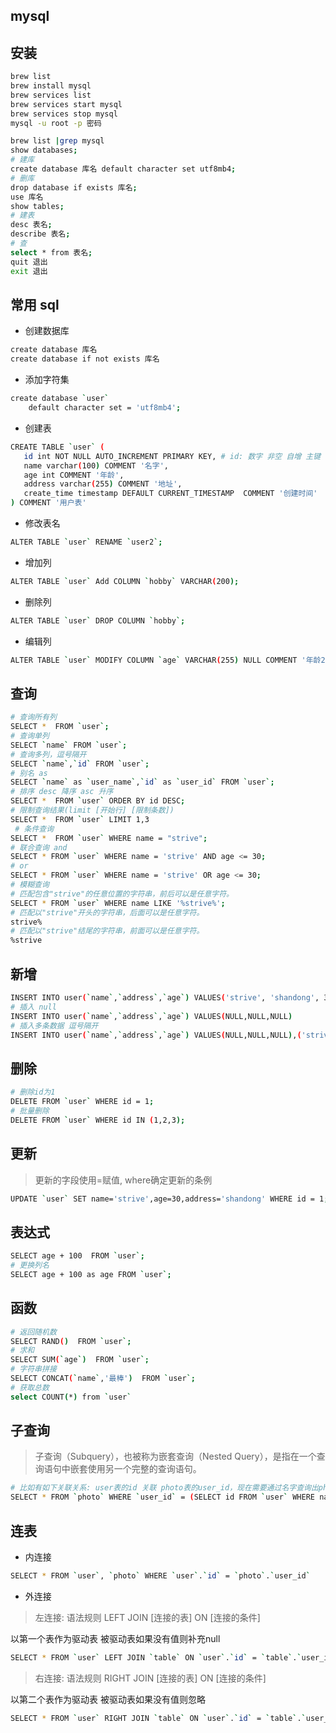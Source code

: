 ## mysql

## 安装

```sh
brew list
brew install mysql
brew services list
brew services start mysql
brew services stop mysql
mysql -u root -p 密码

brew list |grep mysql
show databases; 
# 建库
create database 库名 default character set utf8mb4;
# 删库
drop database if exists 库名;
use 库名 
show tables;
# 建表 
desc 表名; 
describe 表名;
# 查
select * from 表名;
quit 退出
exit 退出
```
## 常用 sql
- 创建数据库
```sh
create database 库名
create database if not exists 库名
```
- 添加字符集
```sh
create database `user`
    default character set = 'utf8mb4';
```
- 创建表
```sh
CREATE TABLE `user` (
   id int NOT NULL AUTO_INCREMENT PRIMARY KEY, # id: 数字 非空 自增 主键
   name varchar(100) COMMENT '名字',
   age int COMMENT '年龄',
   address varchar(255) COMMENT '地址',
   create_time timestamp DEFAULT CURRENT_TIMESTAMP  COMMENT '创建时间'
) COMMENT '用户表'
```
- 修改表名
```sh
ALTER TABLE `user` RENAME `user2`;
```
- 增加列
```sh
ALTER TABLE `user` Add COLUMN `hobby` VARCHAR(200);
```
- 删除列
```sh
ALTER TABLE `user` DROP COLUMN `hobby`;
```
- 编辑列
```sh
ALTER TABLE `user` MODIFY COLUMN `age` VARCHAR(255) NULL COMMENT '年龄2';
```
## 查询
```sh
# 查询所有列
SELECT *  FROM `user`; 
# 查询单列
SELECT `name` FROM `user`; 
# 查询多列，逗号隔开
SELECT `name`,`id` FROM `user`; 
# 别名 as
SELECT `name` as `user_name`,`id` as `user_id` FROM `user`; 
# 排序 desc 降序 asc 升序
SELECT *  FROM `user` ORDER BY id DESC; 
# 限制查询结果(limit [开始行] [限制条数])
SELECT *  FROM `user` LIMIT 1,3 
 # 条件查询
SELECT *  FROM `user` WHERE name = "strive";
# 联合查询 and
SELECT * FROM `user` WHERE name = 'strive' AND age <= 30; 
# or
SELECT * FROM `user` WHERE name = 'strive' OR age <= 30; 
# 模糊查询
# 匹配包含"strive"的任意位置的字符串，前后可以是任意字符。
SELECT * FROM `user` WHERE name LIKE '%strive%'; 
# 匹配以"strive"开头的字符串，后面可以是任意字符。
strive%
# 匹配以"strive"结尾的字符串，前面可以是任意字符。
%strive
```
## 新增
```sh
INSERT INTO user(`name`,`address`,`age`) VALUES('strive', 'shandong', 30)
# 插入 null
INSERT INTO user(`name`,`address`,`age`) VALUES(NULL,NULL,NULL)
# 插入多条数据 逗号隔开
INSERT INTO user(`name`,`address`,`age`) VALUES(NULL,NULL,NULL),('strive', 'shandong', 30)
```
## 删除
```sh
# 删除id为1
DELETE FROM `user` WHERE id = 1; 
# 批量删除
DELETE FROM `user` WHERE id IN (1,2,3);
```
## 更新
> 更新的字段使用=赋值, where确定更新的条例
```sh
UPDATE `user` SET name='strive',age=30,address='shandong' WHERE id = 1;
```
## 表达式
```sh
SELECT age + 100  FROM `user`;
# 更换列名
SELECT age + 100 as age FROM `user`;
```
## 函数
```sh
# 返回随机数
SELECT RAND()  FROM `user`;
# 求和
SELECT SUM(`age`)  FROM `user`;
# 字符串拼接
SELECT CONCAT(`name`,'最棒')  FROM `user`;
# 获取总数
select COUNT(*) from `user`
```
## 子查询
> 子查询（Subquery），也被称为嵌套查询（Nested Query），是指在一个查询语句中嵌套使用另一个完整的查询语句。
```sh
# 比如有如下关联关系: user表的id 关联 photo表的user_id，现在需要通过名字查询出photo表的数据 但是photo表没有存名字怎么弄
SELECT * FROM `photo` WHERE `user_id` = (SELECT id FROM `user` WHERE name = 'strive')
```
## 连表
- 内连接
```sh
SELECT * FROM `user`, `photo` WHERE `user`.`id` = `photo`.`user_id`
```
- 外连接
> 左连接: 语法规则 LEFT JOIN [连接的表] ON [连接的条件]

以第一个表作为驱动表 被驱动表如果没有值则补充null
```sh
SELECT * FROM `user` LEFT JOIN `table` ON `user`.`id` = `table`.`user_id`
```
> 右连接: 语法规则 RIGHT JOIN [连接的表] ON [连接的条件]

以第二个表作为驱动表 被驱动表如果没有值则忽略
```sh
SELECT * FROM `user` RIGHT JOIN `table` ON `user`.`id` = `table`.`user_id`
```
